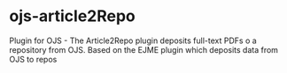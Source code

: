 ojs-article2Repo
================

Plugin for OJS - The Article2Repo plugin deposits full-text PDFs o a repository from OJS. Based on the EJME plugin which deposits data from OJS to repos

